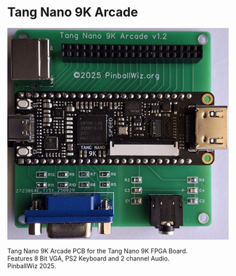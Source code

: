 # Tang Nano 9K Arcade
![Model](TN9K-Arcade.jpg)

Tang Nano 9K Arcade PCB for the Tang Nano 9K FPGA Board.  
Features 8 Bit VGA, PS2 Keyboard and 2 channel Audio.  
PinballWiz 2025.
